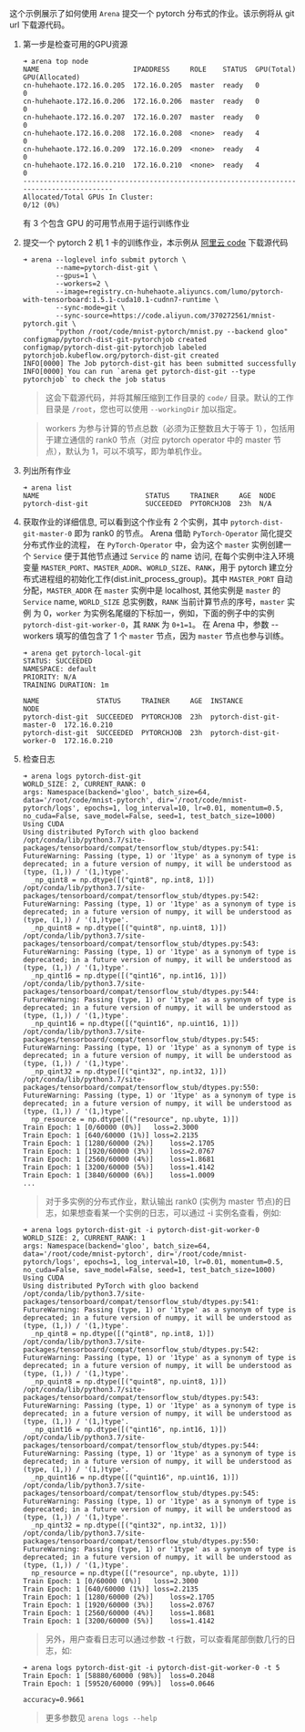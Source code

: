 
这个示例展示了如何使用 `Arena` 提交一个 pytorch 分布式的作业。该示例将从 git url 下载源代码。

1. 第一步是检查可用的GPU资源
    ```
    ➜ arena top node
    NAME                       IPADDRESS     ROLE    STATUS  GPU(Total)  GPU(Allocated)
    cn-huhehaote.172.16.0.205  172.16.0.205  master  ready   0           0
    cn-huhehaote.172.16.0.206  172.16.0.206  master  ready   0           0
    cn-huhehaote.172.16.0.207  172.16.0.207  master  ready   0           0
    cn-huhehaote.172.16.0.208  172.16.0.208  <none>  ready   4           0
    cn-huhehaote.172.16.0.209  172.16.0.209  <none>  ready   4           0
    cn-huhehaote.172.16.0.210  172.16.0.210  <none>  ready   4           0
    -----------------------------------------------------------------------------------------
    Allocated/Total GPUs In Cluster:
    0/12 (0%)
    ```
    有 3 个包含 GPU 的可用节点用于运行训练作业

2. 提交一个 pytorch 2 机 1 卡的训练作业，本示例从 [阿里云 code](https://code.aliyun.com/370272561/mnist-pytorch.git) 下载源代码
    ```
    ➜ arena --loglevel info submit pytorch \
            --name=pytorch-dist-git \
            --gpus=1 \
            --workers=2 \
            --image=registry.cn-huhehaote.aliyuncs.com/lumo/pytorch-with-tensorboard:1.5.1-cuda10.1-cudnn7-runtime \
            --sync-mode=git \
            --sync-source=https://code.aliyun.com/370272561/mnist-pytorch.git \
            "python /root/code/mnist-pytorch/mnist.py --backend gloo"
    configmap/pytorch-dist-git-pytorchjob created
    configmap/pytorch-dist-git-pytorchjob labeled
    pytorchjob.kubeflow.org/pytorch-dist-git created
    INFO[0000] The Job pytorch-dist-git has been submitted successfully
    INFO[0000] You can run `arena get pytorch-dist-git --type pytorchjob` to check the job status
    ```

    > 这会下载源代码，并将其解压缩到工作目录的 `code/` 目录。默认的工作目录是 `/root`，您也可以使用 `--workingDir` 加以指定。

    > workers 为参与计算的节点总数（必须为正整数且大于等于 1），包括用于建立通信的 rank0 节点（对应 pytorch operator 中的 master 节点），默认为 1，可以不填写，即为单机作业。

3. 列出所有作业
    ```
    ➜ arena list
    NAME                          STATUS     TRAINER     AGE  NODE
    pytorch-dist-git              SUCCEEDED  PYTORCHJOB  23h  N/A
    ```

4. 获取作业的详细信息, 可以看到这个作业有 2 个实例，其中 `pytorch-dist-git-master-0` 即为 rank0 的节点。 Arena 借助 `PyTorch-Operator` 简化提交分布式作业的流程，
在 `PyTorch-Operator` 中，会为这个 `master` 实例创建一个 `Service` 便于其他节点通过 `Service` 的 name 访问, 在每个实例中注入环境变量 `MASTER_PORT`、`MASTER_ADDR`、`WORLD_SIZE`、`RANK`，用于
pytorch 建立分布式进程组的初始化工作(dist.init_process_group)。其中 `MASTER_PORT` 自动分配，`MASTER_ADDR` 在 `master` 实例中是 localhost, 其他实例是 `master` 的 `Service` name,
`WORLD_SIZE` 总实例数，`RANK` 当前计算节点的序号，`master` 实例 为 0，`worker` 为实例名尾缀的下标加一，例如，下面的例子中的实例 `pytorch-dist-git-worker-0`，其 `RANK` 为 `0+1=1`。
在 Arena 中，参数 --workers 填写的值包含了 1 个 `master` 节点，因为 `master` 节点也参与训练。
    ```
    ➜ arena get pytorch-local-git
    STATUS: SUCCEEDED
    NAMESPACE: default
    PRIORITY: N/A
    TRAINING DURATION: 1m
    
    NAME              STATUS     TRAINER     AGE  INSTANCE                   NODE
    pytorch-dist-git  SUCCEEDED  PYTORCHJOB  23h  pytorch-dist-git-master-0  172.16.0.210
    pytorch-dist-git  SUCCEEDED  PYTORCHJOB  23h  pytorch-dist-git-worker-0  172.16.0.210
    ```

5. 检查日志
    ``` 
    ➜ arena logs pytorch-dist-git
    WORLD_SIZE: 2, CURRENT_RANK: 0
    args: Namespace(backend='gloo', batch_size=64, data='/root/code/mnist-pytorch', dir='/root/code/mnist-pytorch/logs', epochs=1, log_interval=10, lr=0.01, momentum=0.5, no_cuda=False, save_model=False, seed=1, test_batch_size=1000)
    Using CUDA
    Using distributed PyTorch with gloo backend
    /opt/conda/lib/python3.7/site-packages/tensorboard/compat/tensorflow_stub/dtypes.py:541: FutureWarning: Passing (type, 1) or '1type' as a synonym of type is deprecated; in a future version of numpy, it will be understood as (type, (1,)) / '(1,)type'.
      _np_qint8 = np.dtype([("qint8", np.int8, 1)])
    /opt/conda/lib/python3.7/site-packages/tensorboard/compat/tensorflow_stub/dtypes.py:542: FutureWarning: Passing (type, 1) or '1type' as a synonym of type is deprecated; in a future version of numpy, it will be understood as (type, (1,)) / '(1,)type'.
      _np_quint8 = np.dtype([("quint8", np.uint8, 1)])
    /opt/conda/lib/python3.7/site-packages/tensorboard/compat/tensorflow_stub/dtypes.py:543: FutureWarning: Passing (type, 1) or '1type' as a synonym of type is deprecated; in a future version of numpy, it will be understood as (type, (1,)) / '(1,)type'.
      _np_qint16 = np.dtype([("qint16", np.int16, 1)])
    /opt/conda/lib/python3.7/site-packages/tensorboard/compat/tensorflow_stub/dtypes.py:544: FutureWarning: Passing (type, 1) or '1type' as a synonym of type is deprecated; in a future version of numpy, it will be understood as (type, (1,)) / '(1,)type'.
      _np_quint16 = np.dtype([("quint16", np.uint16, 1)])
    /opt/conda/lib/python3.7/site-packages/tensorboard/compat/tensorflow_stub/dtypes.py:545: FutureWarning: Passing (type, 1) or '1type' as a synonym of type is deprecated; in a future version of numpy, it will be understood as (type, (1,)) / '(1,)type'.
      _np_qint32 = np.dtype([("qint32", np.int32, 1)])
    /opt/conda/lib/python3.7/site-packages/tensorboard/compat/tensorflow_stub/dtypes.py:550: FutureWarning: Passing (type, 1) or '1type' as a synonym of type is deprecated; in a future version of numpy, it will be understood as (type, (1,)) / '(1,)type'.
      np_resource = np.dtype([("resource", np.ubyte, 1)])
    Train Epoch: 1 [0/60000 (0%)]	loss=2.3000
    Train Epoch: 1 [640/60000 (1%)]	loss=2.2135
    Train Epoch: 1 [1280/60000 (2%)]	loss=2.1705
    Train Epoch: 1 [1920/60000 (3%)]	loss=2.0767
    Train Epoch: 1 [2560/60000 (4%)]	loss=1.8681
    Train Epoch: 1 [3200/60000 (5%)]	loss=1.4142
    Train Epoch: 1 [3840/60000 (6%)]	loss=1.0009
    ...
    ```

    > 对于多实例的分布式作业，默认输出 rank0 (实例为 master 节点)的日志，如果想查看某一个实例的日志，可以通过 -i 实例名查看，例如:
    
    ```
    ➜ arena logs pytorch-dist-git -i pytorch-dist-git-worker-0
    WORLD_SIZE: 2, CURRENT_RANK: 1
    args: Namespace(backend='gloo', batch_size=64, data='/root/code/mnist-pytorch', dir='/root/code/mnist-pytorch/logs', epochs=1, log_interval=10, lr=0.01, momentum=0.5, no_cuda=False, save_model=False, seed=1, test_batch_size=1000)
    Using CUDA
    Using distributed PyTorch with gloo backend
    /opt/conda/lib/python3.7/site-packages/tensorboard/compat/tensorflow_stub/dtypes.py:541: FutureWarning: Passing (type, 1) or '1type' as a synonym of type is deprecated; in a future version of numpy, it will be understood as (type, (1,)) / '(1,)type'.
      _np_qint8 = np.dtype([("qint8", np.int8, 1)])
    /opt/conda/lib/python3.7/site-packages/tensorboard/compat/tensorflow_stub/dtypes.py:542: FutureWarning: Passing (type, 1) or '1type' as a synonym of type is deprecated; in a future version of numpy, it will be understood as (type, (1,)) / '(1,)type'.
      _np_quint8 = np.dtype([("quint8", np.uint8, 1)])
    /opt/conda/lib/python3.7/site-packages/tensorboard/compat/tensorflow_stub/dtypes.py:543: FutureWarning: Passing (type, 1) or '1type' as a synonym of type is deprecated; in a future version of numpy, it will be understood as (type, (1,)) / '(1,)type'.
      _np_qint16 = np.dtype([("qint16", np.int16, 1)])
    /opt/conda/lib/python3.7/site-packages/tensorboard/compat/tensorflow_stub/dtypes.py:544: FutureWarning: Passing (type, 1) or '1type' as a synonym of type is deprecated; in a future version of numpy, it will be understood as (type, (1,)) / '(1,)type'.
      _np_quint16 = np.dtype([("quint16", np.uint16, 1)])
    /opt/conda/lib/python3.7/site-packages/tensorboard/compat/tensorflow_stub/dtypes.py:545: FutureWarning: Passing (type, 1) or '1type' as a synonym of type is deprecated; in a future version of numpy, it will be understood as (type, (1,)) / '(1,)type'.
      _np_qint32 = np.dtype([("qint32", np.int32, 1)])
    /opt/conda/lib/python3.7/site-packages/tensorboard/compat/tensorflow_stub/dtypes.py:550: FutureWarning: Passing (type, 1) or '1type' as a synonym of type is deprecated; in a future version of numpy, it will be understood as (type, (1,)) / '(1,)type'.
      np_resource = np.dtype([("resource", np.ubyte, 1)])
    Train Epoch: 1 [0/60000 (0%)]	loss=2.3000
    Train Epoch: 1 [640/60000 (1%)]	loss=2.2135
    Train Epoch: 1 [1280/60000 (2%)]	loss=2.1705
    Train Epoch: 1 [1920/60000 (3%)]	loss=2.0767
    Train Epoch: 1 [2560/60000 (4%)]	loss=1.8681
    Train Epoch: 1 [3200/60000 (5%)]	loss=1.4142
    ```

    > 另外，用户查看日志可以通过参数 -t 行数，可以查看尾部倒数几行的日志，如:
    
    ```
    ➜ arena logs pytorch-dist-git -i pytorch-dist-git-worker-0 -t 5
    Train Epoch: 1 [58880/60000 (98%)]	loss=0.2048
    Train Epoch: 1 [59520/60000 (99%)]	loss=0.0646
    
    accuracy=0.9661
    
    ```
    > 更多参数见 `arena logs --help`